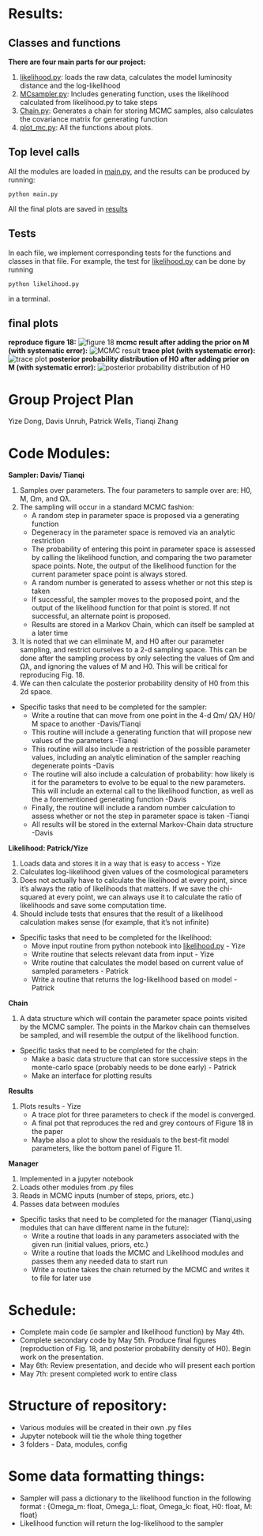 # Results:
## Classes and functions
**There are four main parts for our project:**
1. [likelihood.py](/likelihood.py): loads the raw data, calculates the model luminosity distance and the log-likelihood
2. [MCsampler.py](/MCsampler.py): Includes generating function, uses the likelihood calculated from likelihood.py to take steps
3. [Chain.py](/Chain.py): Generates a chain for storing MCMC samples, also calculates the covariance matrix for generating function
4. [plot_mc.py](/plot_mc.py): All the functions about plots. 
## Top level calls
All the modules are loaded in [main.py](/main.py), and the results can be produced by running:
```
python main.py
```
All the final plots are saved in [results](/results)
## Tests
In each file, we implement corresponding tests for the functions and classes in that file. For example, the test for [likelihood.py](/likelihood.py) can be done by running 
```
python likelihood.py
```
in a terminal.
## final plots
**reproduce figure 18:**
![figure 18](/results/fig18.png)
**mcmc result after adding the prior on M (with systematic error):**
![MCMC result](/results/mcmc.png)
**trace plot (with systematic error):**
![trace plot](/results/trace.png)
**posterior probability distribution of H0 after adding prior on M (with systematic error):**
![posterior probability distribution of H0](/results/post_prob_H0.png)
# Group Project Plan
Yize Dong, Davis Unruh, Patrick Wells, Tianqi Zhang
# Code Modules:

**Sampler: Davis/ Tianqi**
1. Samples over parameters. The four parameters to sample over are: H0, M, Ωm, and Ωƛ. 
2. The sampling will occur in a standard MCMC fashion: 
    - A random step in parameter space is proposed via a generating function
    - Degeneracy in the parameter space is removed via an analytic restriction
    - The probability of entering this point in parameter space is assessed by calling the likelihood function, and comparing the two parameter space points. Note, the output of the likelihood function for the current parameter space point is always stored. 
    - A random number is generated to assess whether or not this step is taken
    - If successful, the sampler moves to the proposed point, and the output of the likelihood function for that point is stored. If not successful, an alternate point is proposed. 
    - Results are stored in a Markov Chain, which can itself be sampled at a later time
3. It is noted that we can eliminate M, and H0 after our parameter sampling, and restrict ourselves to a 2-d sampling space. This can be done after the sampling process by only selecting the values of Ωm and Ωƛ, and ignoring the values of M and H0. This will be critical for reproducing Fig. 18. 
4. We can then calculate the posterior probability density of H0 from this 2d space. 
- Specific tasks that need to be completed for the sampler:
    - Write a routine that can move from one point in the 4-d Ωm/ Ωƛ/ H0/ M space to another -Davis/Tianqi
    - This routine will include a generating function that will propose new values of the parameters -Tianqi
    - This routine will also include a restriction of the possible parameter values, including an analytic elimination of the sampler reaching degenerate points -Davis
    - The routine will also include a calculation of probability: how likely is it for the parameters to evolve to be equal to the new parameters. This will include an external call to the likelihood function, as well as the a forementioned generating function -Davis
    - Finally, the routine will include a random number calculation to assess whether or not the step in parameter space is taken -Tianqi
    - All results will be stored in the external Markov-Chain data structure -Davis



**Likelihood: Patrick/Yize**
1. Loads data and stores it in a way that is easy to access - Yize
2. Calculates log-likelihood given values of the cosmological parameters
3. Does not actually have to calculate the likelihood at every point, since it’s always the ratio of likelihoods that matters. If we save the chi-squared at every point, we can always use it to calculate the ratio of likelihoods and save some computation time.
4. Should include tests that ensures that the result of a likelihood calculation makes sense (for example, that it’s not infinite)
- Specific tasks that need to be completed for the likelihood:
    - Move input routine from python notebook into [likelihood.py](/likelihood.py) - Yize
    - Write routine that selects relevant data from input - Yize
    - Write routine that calculates the model based on current value of sampled parameters -  Patrick
    - Write a routine that returns the log-likelihood based on model - Patrick


**Chain**
1. A data structure which will contain the parameter space points visited by the MCMC sampler. The points in the Markov chain can themselves be sampled, and will resemble the output of the likelihood function. 
- Specific tasks that need to be completed for the chain:
    - Make a basic data structure that can store successive steps in the monte-carlo space (probably needs to be done early) - Patrick
    - Make an interface for plotting results


**Results**
1. Plots results - Yize
    - A trace plot for three parameters to check if the model is converged.
    - A final pot that reproduces the red and grey contours of Figure 18 in the paper
    - Maybe also a plot to show the residuals to the best-fit model parameters, like the bottom panel of Figure 11.


**Manager**
1. Implemented in a jupyter notebook
2. Loads other modules from .py files
3. Reads in MCMC inputs (number of steps, priors, etc.)
4. Passes data between modules 
- Specific tasks that need to be completed for the manager (Tianqi,using modules that can have different name in the future):
    - Write a routine that loads in any parameters associated with the given run (initial values, priors, etc.)
    - Write a routine that loads the MCMC and Likelihood modules and passes them any needed data to start run
    - Write a routine takes the chain returned by the MCMC and writes it to file for later use

# Schedule:
- Complete main code (ie sampler and likelihood function) by May 4th.
- Complete secondary code by May 5th. Produce final figures (reproduction of Fig. 18, and posterior probability density of H0). Begin work on the presentation.
- May 6th: Review presentation, and decide who will present each portion
- May 7th: present completed work to entire class

# Structure of repository:
- Various modules will be created in their own .py files
- Jupyter notebook will tie the whole thing together
- 3 folders - Data, modules, config



# Some data formatting things:
- Sampler will pass a dictionary to the likelihood function in the following format : {Omega_m: float, Omega_L: float, Omega_k: float, H0: float, M: float}
- Likelihood function will return the log-likelihood to the sampler
